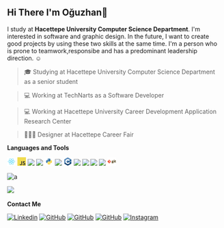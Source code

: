 ## Hi There I'm Oğuzhan👋 
I study at **Hacettepe University Computer Science Department**. I'm interested in software and graphic design. In the future, I want to create good projects by using these two skills at the same time. I'm a person who is prone to teamwork,responsibe and has a predominant leadership direction. ☺️



> 🎓 Studying at Hacettepe University Computer Science Department as a senior student

> 💻 Working at TechNarts as a Software Developer

> 💻 Working at Hacettepe University Career Development Application Research Center

> 🧙🏻‍♂️ Designer at Hacettepe Career Fair


**Languages and Tools**

<code><img height="20" src="https://raw.githubusercontent.com/github/explore/80688e429a7d4ef2fca1e82350fe8e3517d3494d/topics/react/react.png"></code>
<code><img height="20" src="https://raw.githubusercontent.com/github/explore/80688e429a7d4ef2fca1e82350fe8e3517d3494d/topics/javascript/javascript.png"></code>
<code><img height="20" src="https://github.com/oguzhanertekin/oguzhanertekin/assets/68961575/3c8c0dcb-42dd-4270-a387-b3baea87e42f"></code>
<code><img height="20" src="https://github.com/oguzhanertekin/oguzhanertekin/assets/68961575/584645a5-571f-41c5-b005-b2e373403791"></code>
<code><img height="20" src="https://raw.githubusercontent.com/github/explore/80688e429a7d4ef2fca1e82350fe8e3517d3494d/topics/python/python.png"></code>
<code><img height="20" src="https://github.com/oguzhanertekin/oguzhanertekin/assets/68961575/ca51c08e-d9df-4361-99e6-bde047c78f38"></code>
<code><img height="20" src="https://raw.githubusercontent.com/github/explore/80688e429a7d4ef2fca1e82350fe8e3517d3494d/topics/cpp/cpp.png"></code>
<code><img height="20" src="https://github.com/oguzhanertekin/oguzhanertekin/assets/68961575/4e4000d0-1077-4d36-9f9e-e94e708fbb3e"></code>
<code><img height="20" src="https://github.com/oguzhanertekin/oguzhanertekin/assets/68961575/bdc95dcd-c442-4749-8495-518d18943baa"></code>
<code><img height="20" src="https://github.com/oguzhanertekin/oguzhanertekin/assets/68961575/0b28ff4d-452e-4ee9-9bbd-e57d7ea00cc6"></code>
<code><img height="20" src="https://github.com/oguzhanertekin/oguzhanertekin/assets/68961575/77d74320-6e31-4958-ae87-5f6534461a51"></code>
<code><img height="20" src="https://raw.githubusercontent.com/github/explore/80688e429a7d4ef2fca1e82350fe8e3517d3494d/topics/git/git.png"></code>

![a](https://github-profile-summary-cards.vercel.app/api/cards/profile-details?username=oguzhanertekin&theme=tokyonight)

<img src="https://www.lambdatest.com/resources/images/news24.gif" width="auto" height="300">






**Contact Me**

[![Linkedin](https://img.shields.io/badge/LinkedIn-0077B5?style=for-the-badge&logo=linkedin&logoColor=white)](https://www.linkedin.com/in/o%C4%9Fuzhan-ertekin/)
[![GitHub](https://img.shields.io/badge/GitHub-100000?style=for-the-badge&logo=github&logoColor=white)](https://github.com/oguzhanertekin)
[![GitHub](https://img.shields.io/badge/Gmail-D14836?style=for-the-badge&logo=gmail&logoColor=white)](mailto:oertekin134@gmail.com)
[![GitHub](https://img.shields.io/badge/website-000000?style=for-the-badge&logo=About.me&logoColor=white)](https://oguzhanertekin.github.io/oe)
[![Instagram](https://img.shields.io/badge/Instagram-E4405F?style=for-the-badge&logo=instagram&logoColor=white)](https://instagram.com/oguzhanertkn)



